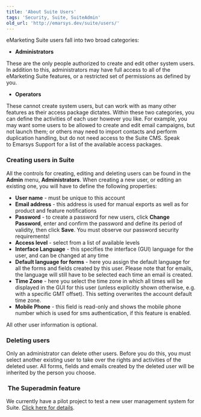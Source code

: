 ```yaml
---
title: 'About Suite Users'
tags: 'Security, Suite, SuiteAdmin'
old_url: 'http://emarsys.dev/suite/users/'
---
```


eMarketing Suite users fall into two broad categories:

- **Administrators**

 These are the only people authorized to create and edit other system users. In addition to this, administrators may have full access to all of the eMarketing Suite features, or a restricted set of permissions as defined by you.

- **Operators**

 These cannot create system users, but can work with as many other features as their access package dictates. Within these two categories, you can define the activities of each user however you like. For example, you may want some users to be allowed to create and edit email campaigns, but not launch them; or others may need to import contacts and perform duplication handling, but do not need access to the Suite CMS. Speak to Emarsys Support for a list of the available access packages.

### <span class="mw-headline" id="Creating_users_in_Suite">Creating users in Suite<a name="bs-ue-jumpmark-bfc18dcccca95a11952a34112b2bb6a4"></a></span>

 All the controls for creating, editing and deleting users can be found in the **Admin** menu, **Administrators**. When creating a new user, or editing an existing one, you will have to define the following properties:

- **User name** - must be unique to this account
- **Email address** - this address is used for manual exports as well as for product and feature notifications
- **Password** - to create a password for new users, click **Change Password**, enter and confirm the password and define its period of validity, then click **Save**. You must observe our password security requirements!
- **Access level** - select from a list of available levels
- **Interface Language** - this specifies the interface (GUI) language for the user, and can be changed at any time
- **Default language for forms** - here you assign the default language for all the forms and fields created by this user. Please note that for emails, the language will still have to be selected each time an email is created.
- **Time Zone** - here you select the time zone in which all times will be displayed in the GUI for this user (unless explicitly shown otherwise, e.g. with a specific GMT offset). This setting overwrites the account default time zone.
- **Mobile Phone** - this field is read-only and shows the mobile phone number which is used for sms authentication, if this feature is enabled.

 All other user information is optional.

### <span class="mw-headline" id="Deleting_users">Deleting users<a name="bs-ue-jumpmark-71e3d4b39879f76af35a90cf656760ef"></a></span>

 Only an administrator can delete other users. Before you do this, you must select another existing user to take over the rights and activities of the deleted user. All forms, fields and emails created by the deleted user will be inherited by the person you choose.

###  The Superadmin feature

 We currently have a pilot project to test a new user management system for Suite. [Click here for details](/Suite/superadmin.md "The Superadmin Feature").